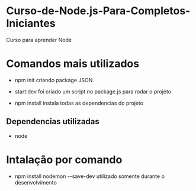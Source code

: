 # Curso-de-Node.js-Para-Completos-Iniciantes

Curso para aprender Node

# Comandos mais utilizados

- npm init
  criando package JSON

- start:dev
  foi criado um script no package.js para rodar o projeto

- npm install
  instala todas as dependencias do projeto

## Dependencias utilizadas

- node

# Intalação por comando

- npm install nodemon --save-dev
  utilizado somente durante o desenvolvimento
